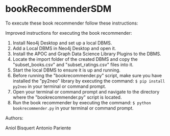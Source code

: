 # bookRecommenderSDM

To execute these book recommender follow these instructions:

Improved instructions for executing the book recommender:

1. Install Neo4j Desktop and set up a local DBMS.
2. Add a Local DBMS in Neo4j Desktop and open it.
3. Install the APOC and Graph Data Science Library Plugins to the DBMS.
4. Locate the import folder of the created DBMS and copy the "subset_books.csv" and "subset_ratings.csv" files into it.
5. Start the local DBMS to ensure it is up and running.
6. Before running the "bookrecommender.py" script, make sure you have installed the "py2neo" library by executing the command: `$ pip install py2neo` in your terminal or command prompt.
7. Open your terminal or command prompt and navigate to the directory where the "bookrecommender.py" script is located.
8. Run the book recommender by executing the command: `$ python bookrecommender.py` in your terminal or command prompt.


Authors:

Aniol Bisquert
Antonio Pariente
